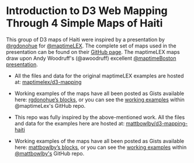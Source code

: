 # Introduction to D3 Web Mapping Through 4 Simple Maps of Haiti

This group of D3 maps of Haiti were inspired by a presentation by [@rgdonohue](https://twitter.com/rgdonohue) for [@maptimeLEX](https://twitter.com/maptimelex).  The complete set of maps used in the presentation can be found on their [GitHub page](http://maptimelex.github.io/d3-mapping/). The maptimeLEX maps draw upon Andy Woodruff's (@awoodruff) excellent [@maptimeBoston presentation](http://maptimeboston.github.io/d3-maptime/).

* All the files and data for the original maptimeLEX examples are hosted at: [maptimelex/d3-mapping](https://github.com/maptimelex/d3-mapping)
* Working examples of the maps have all been posted as Gists available here: [rgdonohue’s blocks](http://bl.ocks.org/rgdonohue), or you can see the [working examples](http://maptimelex.github.io/d3-mapping/) within @maptimeLex's GitHub repo.

* This repo was fully inspired by the above-mentioned work. All the files and data for the examples here are hosted at: [mattbowlby/d3-mapping-haiti](https://github.com/mattbowlby/d3-mapping-haiti)
* Working examples of the maps have all been posted as Gists available here: [mattbowlby’s blocks](http://bl.ocks.org/mattbowlby), or you can see the [working examples](http://mattbowlby.github.io/d3-mapping-haiti/) within [@mattbowlby's](https://twitter.com/mattbowlby) GitHub repo.
